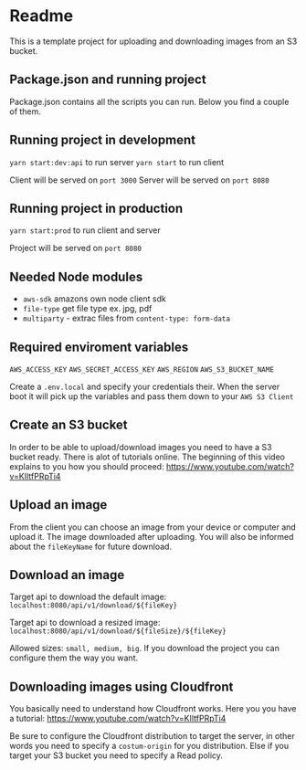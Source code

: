 # Readme

This is a template project for uploading and downloading images from an S3 bucket.

## Package.json and running project

Package.json contains all the scripts you can run. Below you find a couple of them.

## Running project in development

`yarn start:dev:api` to run server
`yarn start` to run client

Client will be served on `port 3000`
Server will be served on `port 8080`

## Running project in production

`yarn start:prod` to run client and server

Project will be served on `port 8080`

## Needed Node modules

- `aws-sdk` amazons own node client sdk
- `file-type` get file type ex. jpg, pdf
- `multiparty` - extrac files from `content-type: form-data`

## Required enviroment variables

`AWS_ACCESS_KEY`
`AWS_SECRET_ACCESS_KEY`
`AWS_REGION`
`AWS_S3_BUCKET_NAME`

Create a `.env.local` and specify your credentials their. When the server boot it will pick up the variables and pass them down to your `AWS S3 Client`

## Create an S3 bucket

In order to be able to upload/download images you need to have a S3 bucket ready. There is alot of tutorials online. The beginning of this video explains to you how you should proceed: https://www.youtube.com/watch?v=KIltfPRpTi4

## Upload an image 

From the client you can choose an image from your device or computer and upload it. The image downloaded after uploading. You will also be informed about the `fileKeyName` for future download.

## Download an image

Target api to download the default image: `localhost:8080/api/v1/download/${fileKey}`

Target api to download a resized image: `localhost:8080/api/v1/download/${fileSize}/${fileKey}`

Allowed sizes: `small, medium, big`. If you download the project you can configure them the way you want.

## Downloading images using Cloudfront

You basically need to understand how Cloudfront works. Here you you have a tutorial: https://www.youtube.com/watch?v=KIltfPRpTi4

Be sure to configure the Cloudfront distribution to target the server, in other words you need to specify a `costum-origin` for you distribution. Else if you target your S3 bucket you need to specify a Read policy.